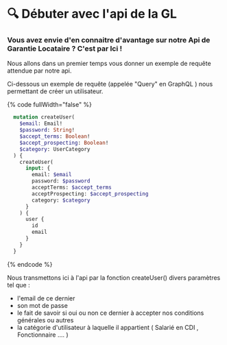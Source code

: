 # 🔍 Débuter avec l'api de la GL

### Vous avez envie d'en connaitre d'avantage sur notre Api de Garantie Locataire ? C'est par Ici !

Nous allons dans un premier temps vous donner un exemple de requête attendue par notre api.

Ci-dessous un exemple de requête (appelée "Query" en GraphQL ) nous permettant de créer un utilisateur.

{% code fullWidth="false" %}
```graphql
  mutation createUser(
    $email: Email!
    $password: String!
    $accept_terms: Boolean!
    $accept_prospecting: Boolean!
    $category: UserCategory
  ) {
    createUser(
      input: {
        email: $email
        password: $password
        acceptTerms: $accept_terms
        acceptProspecting: $accept_prospecting
        category: $category
      }
    ) {
      user {
        id
        email
      }
    }
  }
```
{% endcode %}

Nous transmettons ici à l'api par la fonction createUser() divers paramètres tel que :&#x20;

* l'email de ce dernier&#x20;
* son mot de passe
* le fait de savoir si oui ou non ce dernier à accepter nos conditions générales ou autres&#x20;
* la catégorie d'utilisateur à laquelle il appartient ( Salarié en CDI , Fonctionnaire .... )
